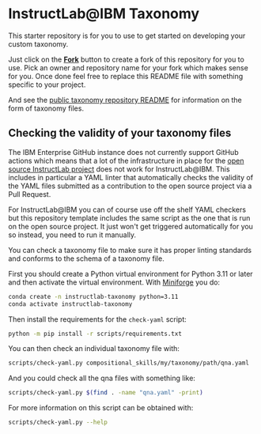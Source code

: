 # InstructLab@IBM Taxonomy

This starter repository is for you to use to get started on developing your custom taxonomy.

Just click on the [**Fork**](https://github.ibm.com/instructlab-at-ibm/taxonomy-template/fork) button to create a fork of this repository for you to use. Pick an owner and repository name for your fork which makes sense for you. Once done feel free to replace this README file with something specific to your project.

And see the [public taxonomy repository README](https://github.com/instructlab/taxonomy/blob/main/README.md) for information on the form of taxonomy files.

## Checking the validity of your taxonomy files

The IBM Enterprise GitHub instance does not currently support GitHub actions which means that a lot of the infrastructure in place for the [open source InstructLab project](https://github.com/instructlab) does not work for InstructLab@IBM. This includes in particular a YAML linter that automatically checks the validity of the YAML files submitted as a contribution to the open source project via a Pull Request.

For InstructLab@IBM you can of course use off the shelf YAML checkers but this repository template includes the same script as the one that is run on the open source project. It just won't get triggered automatically for you so instead, you need to run it manually.

You can check a taxonomy file to make sure it has proper linting standards and conforms to the schema of a taxonomy file.

First you should create a Python virtual environment for Python 3.11 or later and then activate the virtual environment. With [Miniforge](https://github.com/conda-forge/miniforge) you do:

```sh
conda create -n instructlab-taxonomy python=3.11
conda activate instructlab-taxonomy
```

Then install the requirements for the `check-yaml` script:

```sh
python -m pip install -r scripts/requirements.txt
```

You can then check an individual taxonomy file with:

```sh
scripts/check-yaml.py compositional_skills/my/taxonomy/path/qna.yaml
```

And you could check all the qna files with something like:

```sh
scripts/check-yaml.py $(find . -name "qna.yaml" -print)
```

For more information on this script can be obtained with:

```sh
scripts/check-yaml.py --help
```
